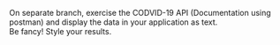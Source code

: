 On separate branch, exercise the CODVID-19 API (Documentation using postman) and display the data in your application as text.        
Be fancy!  Style your results.     
